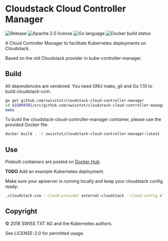 # Cloudstack Cloud Controller Manager

![](https://img.shields.io/github/release/swisstxt/cloudstack-cloud-controller-manager.svg?style=flat-square "Release")
![](https://img.shields.io/badge/license-Apache%202.0-blue.svg?style=flat-square "Apache 2.0 license")
![](https://img.shields.io/badge/language-Go-%235adaff.svg?style=flat-square "Go language")
![](https://img.shields.io/docker/build/swisstxt/cloudstack-cloud-controller-manager.svg?style=flat-square "Docker build status")

A Cloud Controller Manager to facilitate Kubernetes deployments on Cloudstack.

Based on the old Cloudstack provider in kube-controller-manager.

## Build

All dependencies are vendored.
You need GNU make, git and Go 1.10 to build cloudstack-ccm.

```bash
go get github.com/swisstxt/cloudstack-cloud-controller-manager
cd ${GOPATH}/src/github.com/swisstxt/cloudstack-cloud-controller-manager
make
```

To build the cloudstack-cloud-controller-manager container, please use the provided Docker file:

```bash
docker build . -t swisstxt/cloudstack-cloud-controller-manager:latest
```

## Use

Prebuilt containers are posted on [Docker Hub](https://hub.docker.com/r/swisstxt/cloudstack-cloud-controller-manager).

**TODO** Add an example Kubernetes deployment.

Make sure your apiserver is running locally and keep your cloudstack config ready:

```bash
./cloudstack-ccm --cloud-provider external-cloudstack --cloud-config cloud.config --master localhost
```

## Copyright

© 2018 SWISS TXT AG and the Kubernetes authors.

See LICENSE-2.0 for permitted usage.

